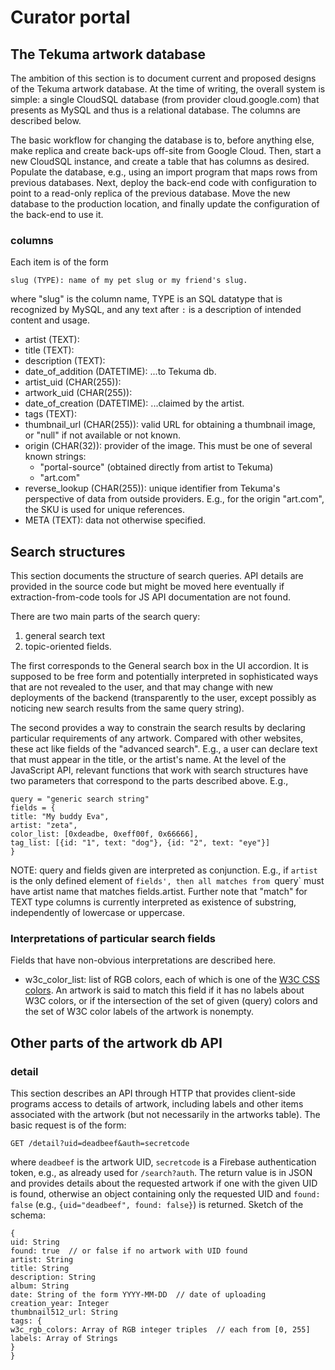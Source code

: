 # Curator portal

## The Tekuma artwork database

The ambition of this section is to document current and proposed designs of the
Tekuma artwork database. At the time of writing, the overall system is simple: a
single CloudSQL database (from provider cloud.google.com) that presents as MySQL
and thus is a relational database. The columns are described below.

The basic workflow for changing the database is to, before anything else, make
replica and create back-ups off-site from Google Cloud. Then, start a new
CloudSQL instance, and create a table that has columns as desired. Populate the
database, e.g., using an import program that maps rows from previous databases.
Next, deploy the back-end code with configuration to point to a read-only
replica of the previous database. Move the new database to the production
location, and finally update the configuration of the back-end to use it.

### columns

Each item is of the form

    slug (TYPE): name of my pet slug or my friend's slug.

where "slug" is the column name, TYPE is an SQL datatype that is recognized by
MySQL, and any text after `:` is a description of intended content and usage.

* artist (TEXT):
* title (TEXT):
* description (TEXT):
* date_of_addition (DATETIME): ...to Tekuma db.
* artist_uid (CHAR(255)):
* artwork_uid (CHAR(255)):
* date_of_creation (DATETIME): ...claimed by the artist.
* tags (TEXT):
* thumbnail_url (CHAR(255)): valid URL for obtaining a thumbnail image, or "null" if not available or not known.
* origin (CHAR(32)): provider of the image. This must be one of several known strings:
  - "portal-source" (obtained directly from artist to Tekuma)
  - "art.com"
* reverse_lookup (CHAR(255)): unique identifier from Tekuma's perspective of data from outside providers. E.g., for the origin "art.com", the SKU is used for unique references.
* META (TEXT): data not otherwise specified.


## Search structures

This section documents the structure of search queries. API details are provided
in the source code but might be moved here eventually if extraction-from-code
tools for JS API documentation are not found.

There are two main parts of the search query:

1. general search text
2. topic-oriented fields.

The first corresponds to the General search box in the UI accordion. It is
supposed to be free form and potentially interpreted in sophisticated ways that
are not revealed to the user, and that may change with new deployments of the
backend (transparently to the user, except possibly as noticing new search
results from the same query string).

The second provides a way to constrain the search results by declaring
particular requirements of any artwork. Compared with other websites, these act
like fields of the "advanced search". E.g., a user can declare text that must
appear in the title, or the artist's name. At the level of the JavaScript API,
relevant functions that work with search structures have two parameters that
correspond to the parts described above. E.g.,

    query = "generic search string"
    fields = {
	title: "My buddy Eva",
	artist: "zeta",
	color_list: [0xdeadbe, 0xeff00f, 0x66666],
	tag_list: [{id: "1", text: "dog"}, {id: "2", text: "eye"}]
    }

NOTE: query and fields given are interpreted as conjunction. E.g., if `artist`
is the only defined element of `fields', then all matches from `query` must have
artist name that matches fields.artist. Further note that "match" for TEXT type
columns is currently interpreted as existence of substring, independently of
lowercase or uppercase.

### Interpretations of particular search fields

Fields that have non-obvious interpretations are described here.

* w3c_color_list: list of RGB colors, each of which is one of the
  [W3C CSS colors](https://www.w3.org/TR/css3-color/). An artwork is said to
  match this field if it has no labels about W3C colors, or if the intersection
  of the set of given (query) colors and the set of W3C color labels of the
  artwork is nonempty.


## Other parts of the artwork db API

### detail

This section describes an API through HTTP that provides client-side programs
access to details of artwork, including labels and other items associated with
the artwork (but not necessarily in the artworks table). The basic request is of
the form:

    GET /detail?uid=deadbeef&auth=secretcode

where `deadbeef` is the artwork UID, `secretcode` is a Firebase authentication
token, e.g., as already used for `/search?auth`. The return value is in JSON and
provides details about the requested artwork if one with the given UID is found,
otherwise an object containing only the requested UID and `found: false` (e.g.,
`{uid="deadbeef", found: false}`) is returned. Sketch of the schema:

    {
    uid: String
    found: true  // or false if no artwork with UID found
    artist: String
    title: String
    description: String
    album: String
    date: String of the form YYYY-MM-DD  // date of uploading
    creation_year: Integer
    thumbnail512_url: String
    tags: {
	w3c_rgb_colors: Array of RGB integer triples  // each from [0, 255]
	labels: Array of Strings
	}
    }
